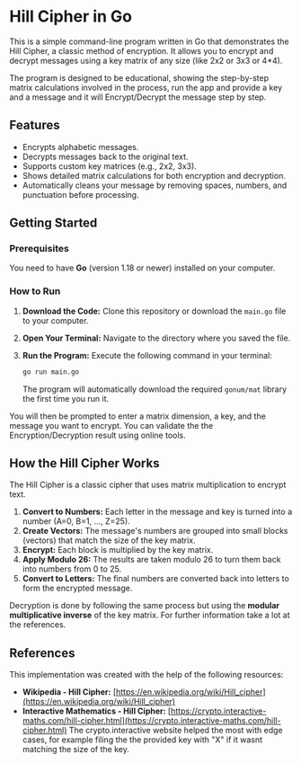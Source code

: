 # Hill Cipher in Go

This is a simple command-line program written in Go that demonstrates the Hill Cipher, a classic method of encryption. It allows you to encrypt and decrypt messages using a key matrix of any size (like 2x2 or 3x3 or 4*4).

The program is designed to be educational, showing the step-by-step matrix calculations involved in the process, run the app and provide a key and a message and it will Encrypt/Decrypt the message step by step.

## Features

*   Encrypts alphabetic messages.
*   Decrypts messages back to the original text.
*   Supports custom key matrices (e.g., 2x2, 3x3).
*   Shows detailed matrix calculations for both encryption and decryption.
*   Automatically cleans your message by removing spaces, numbers, and punctuation before processing.

## Getting Started

### Prerequisites

You need to have **Go** (version 1.18 or newer) installed on your computer.

### How to Run

1.  **Download the Code:**
    Clone this repository or download the `main.go` file to your computer.

2.  **Open Your Terminal:**
    Navigate to the directory where you saved the file.

3.  **Run the Program:**
    Execute the following command in your terminal:
    ```sh
    go run main.go
    ```
    The program will automatically download the required `gonum/mat` library the first time you run it.

You will then be prompted to enter a matrix dimension, a key, and the message you want to encrypt. You can validate the the Encryption/Decryption result using online tools.

## How the Hill Cipher Works

The Hill Cipher is a classic cipher that uses matrix multiplication to encrypt text.

1.  **Convert to Numbers:** Each letter in the message and key is turned into a number (A=0, B=1, ..., Z=25).
2.  **Create Vectors:** The message's numbers are grouped into small blocks (vectors) that match the size of the key matrix.
3.  **Encrypt:** Each block is multiplied by the key matrix.
4.  **Apply Modulo 26:** The results are taken modulo 26 to turn them back into numbers from 0 to 25.
5.  **Convert to Letters:** The final numbers are converted back into letters to form the encrypted message.

Decryption is done by following the same process but using the **modular multiplicative inverse** of the key matrix. For further information take a lot at the references.

## References

This implementation was created with the help of the following resources:

*   **Wikipedia - Hill Cipher:** [https://en.wikipedia.org/wiki/Hill_cipher](https://en.wikipedia.org/wiki/Hill_cipher)
*   **Interactive Mathematics - Hill Cipher:** [https://crypto.interactive-maths.com/hill-cipher.html](https://crypto.interactive-maths.com/hill-cipher.html)
The crypto.interactive website helped the most with edge cases, for example filing the the provided key with "X" if it wasnt matching the size of the key.
